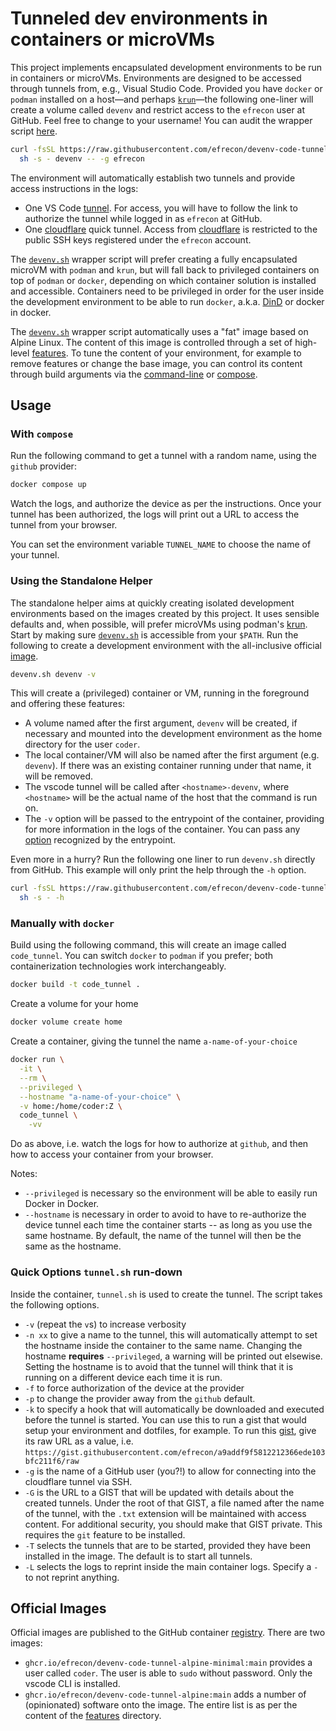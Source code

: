 # Tunneled dev environments in containers or microVMs

This project implements encapsulated development environments to be run in
containers or microVMs. Environments are designed to be accessed through tunnels
from, e.g., Visual Studio Code. Provided you have `docker` or `podman` installed
on a host—and perhaps [`krun`][krun]—the following one-liner will create a
volume called `devenv` and restrict access to the `efrecon` user at GitHub. Feel
free to change to your username! You can audit the wrapper script
[here](./devenv.sh).

```bash
curl -fsSL https://raw.githubusercontent.com/efrecon/devenv-code-tunnel/main/devenv.sh | \
  sh -s - devenv -- -g efrecon
```

The environment will automatically establish two tunnels and provide access
instructions in the logs:

- One VS Code [tunnel][vscode]. For access, you will have to follow the link to
authorize the tunnel while logged in as `efrecon` at GitHub.
- One [cloudflare] quick tunnel. Access from [cloudflare] is restricted
to the public SSH keys registered under the `efrecon` account.

The [`devenv.sh`](./devenv.sh) wrapper script will prefer creating a fully
encapsulated microVM with `podman` and `krun`, but will fall back to privileged
containers on top of `podman` or `docker`, depending on which container solution
is installed and accessible. Containers need to be privileged in order for the
user inside the development environment to be able to run `docker`, a.k.a.
[DinD] or docker in docker.

The [`devenv.sh`](./devenv.sh) wrapper script automatically uses a "fat" image
based on Alpine Linux. The content of this image is controlled through a set of
high-level [features](./share/features/README.md). To tune the content of your
environment, for example to remove features or change the base image, you can
control its content through build arguments via the
[command-line](#manually-with-docker) or [compose](#with-compose).

[krun]: https://github.com/containers/crun/blob/main/krun.1.md
[vscode]: https://code.visualstudio.com/docs/remote/tunnels
[cloudflare]: https://developers.cloudflare.com/cloudflare-one/connections/connect-networks/do-more-with-tunnels/trycloudflare/
[DinD]: https://www.docker.com/resources/docker-in-docker-containerized-ci-workflows-dockercon-2023/

## Usage

### With `compose`

Run the following command to get a tunnel with a random name, using the `github`
provider:

```bash
docker compose up
```

Watch the logs, and authorize the device as per the instructions. Once your
tunnel has been authorized, the logs will print out a URL to access the tunnel
from your browser.

You can set the environment variable `TUNNEL_NAME` to choose the name of your
tunnel.

### Using the Standalone Helper

The standalone helper aims at quickly creating isolated development environments
based on the images created by this project. It uses sensible defaults and, when
possible, will prefer microVMs using podman's [krun]. Start by making sure
[`devenv.sh`](devenv.sh) is accessible from your `$PATH`. Run the following to
create a development environment with the all-inclusive official [image].

```bash
devenv.sh devenv -v
```

This will create a (privileged) container or VM, running in the foreground and
offering these features:

- A volume named after the first argument, `devenv` will be created, if
  necessary and mounted into the development environment as the home directory
  for the user `coder`.
- The local container/VM will also be named after the first argument (e.g.
  `devenv`). If there was an existing container running under that name, it will
  be removed.
- The vscode tunnel will be called after `<hostname>-devenv`, where `<hostname>`
  will be the actual name of the host that the command is run on.
- The `-v` option will be passed to the entrypoint of the container, providing
  for more information in the logs of the container. You can pass any
  [option](#quick-options-tunnelsh-run-down) recognized by the entrypoint.

[image]: https://github.com/users/efrecon/packages/container/devenv-code-tunnel-alpine/421321230?tag=main

Even more in a hurry? Run the following one liner to run `devenv.sh` directly
from GitHub. This example will only print the help through the `-h` option.

```bash
curl -fsSL https://raw.githubusercontent.com/efrecon/devenv-code-tunnel/main/devenv.sh | \
  sh -s - -h
```

### Manually with `docker`

Build using the following command, this will create an image called
`code_tunnel`. You can switch `docker` to `podman` if you prefer; both
containerization technologies work interchangeably.

```bash
docker build -t code_tunnel .
```

Create a volume for your home

```bash
docker volume create home
```

Create a container, giving the tunnel the name `a-name-of-your-choice`

```bash
docker run \
  -it \
  --rm \
  --privileged \
  --hostname "a-name-of-your-choice" \
  -v home:/home/coder:Z \
  code_tunnel \
    -vv
```

Do as above, i.e. watch the logs for how to authorize at `github`, and then how
to access your container from your browser.

Notes:

- `--privileged` is necessary so the environment will be able to easily run
  Docker in Docker.
- `--hostname` is necessary in order to avoid to have to re-authorize the device
  tunnel each time the container starts -- as long as you use the same hostname.
  By default, the name of the tunnel will then be the same as the hostname.

### Quick Options `tunnel.sh` run-down

Inside the container, `tunnel.sh` is used to create the tunnel. The script takes
the following options.

- `-v` (repeat the `v`s) to increase verbosity
- `-n xx` to give a name to the tunnel, this will automatically attempt to set
  the hostname inside the container to the same name. Changing the hostname
  **requires** `--privileged`, a warning will be printed out elsewise. Setting
  the hostname is to avoid that the tunnel will think that it is running on a
  different device each time it is run.
- `-f` to force authorization of the device at the provider
- `-p` to change the provider away from the `github` default.
- `-k` to specify a hook that will automatically be downloaded and executed
  before the tunnel is started. You can use this to run a gist that would setup
  your environment and dotfiles, for example. To run this [gist], give its raw
  URL as a value, i.e.
  `https://gist.githubusercontent.com/efrecon/a9addf9f5812212366ede103bfc211f6/raw`
- `-g` is the name of a GitHub user (you?!) to allow for connecting into the
  cloudflare tunnel via SSH.
- `-G` is the URL to a GIST that will be updated with details about the created
  tunnels. Under the root of that GIST, a file named after the name of the
  tunnel, with the `.txt` extension will be maintained with access content. For
  additional security, you should make that GIST private. This requires the
  `git` feature to be installed.
- `-T` selects the tunnels that are to be started, provided they have been
  installed in the image. The default is to start all tunnels.
- `-L` selects the logs to reprint inside the main container logs. Specify a `-`
  to not reprint anything.

[gist]: https://gist.github.com/efrecon/a9addf9f5812212366ede103bfc211f6

## Official Images

Official images are published to the GitHub container [registry]. There are two
images:

- `ghcr.io/efrecon/devenv-code-tunnel-alpine-minimal:main` provides a user
  called `coder`. The user is able to `sudo` without password. Only the vscode
  CLI is installed.
- `ghcr.io/efrecon/devenv-code-tunnel-alpine:main` adds a number of
  (opinionated) software onto the image. The entire list is as per the content
  of the [features](./share/features/) directory.

[registry]: https://github.com/efrecon/devenv-code-tunnel/pkgs/container/devenv-code-tunnel-alpine
